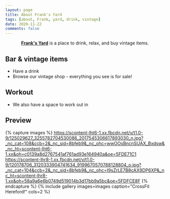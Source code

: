 ```yaml
---
layout: page
title: About Frank's Yard
tags: [about, Frank, yard, drink, vintage]
date: 2020-11-22
comments: false
---
```

    
<center><a href="http://franksyard.github.io"><b>Frank's Yard</b></a> is a place to drink, relax, and buy vintage items.</center>

## Bar & vintage items
* Have a drink 
* Browse our vintage shop - everything you see is for sale!

## Workout
* We also have a space to work out in

## Preview

{% capture images %}
    https://scontent-lht6-1.xx.fbcdn.net/v/t1.0-9/125029627_3255782704530086_2017545306617893030_n.jpg?_nc_cat=108&ccb=2&_nc_sid=8bfeb9&_nc_ohc=wwOOsBncnSUAX_Bxdsw&_nc_ht=scontent-lht6-1.xx&oh=c0139a8d2767541af761ad93e164940a&oe=5FDE71C1
    https://scontent-lhr8-1.xx.fbcdn.net/v/t1.0-9/120178706_3120333904741634_9199670570788128804_o.jpg?_nc_cat=104&ccb=2&_nc_sid=8bfeb9&_nc_ohc=I9sZrLE7B8cAX9DP6XP&_nc_ht=scontent-lhr8-1.xx&oh=58a9a6e6b0749d519014b3d17bb9a5bc&oe=5FDFCE8F
{% endcapture %}
{% include gallery images=images caption="CrossFit Hereford!" cols=2 %}

